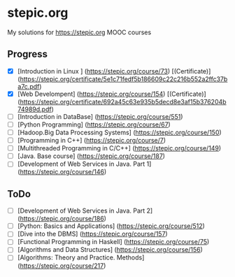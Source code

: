 # stepic.org
My solutions for https://stepic.org MOOC courses

## Progress

- [x] [Introduction in Linux ] (https://stepic.org/course/73) [(Certificate)] (https://stepic.org/certificate/5e1c71fedf5b186609c22c216b552a2ffc37ba7c.pdf)
- [x] [Web Develompent] (https://stepic.org/course/154) [(Certificate)] (https://stepic.org/certificate/692a45c63e935b5decd8e3af15b376204b74989d.pdf)
- [ ] [Introduction in DataBase] (https://stepic.org/course/551)
- [ ] [Python Programming] (https://stepic.org/course/67)
- [ ] [Hadoop.Big Data Processing Systems] (https://stepic.org/course/150)
- [ ] [Programming in C++] (https://stepic.org/course/7)
- [ ] [Multithreaded Programming in C/C++] (https://stepic.org/course/149)
- [ ] [Java. Base course] (https://stepic.org/course/187)
- [ ] [Development of Web Services in Java. Part 1] (https://stepic.org/course/146)

## ToDo

- [ ] [Development of Web Services in Java. Part 2] (https://stepic.org/course/186)
- [ ] [Python: Basics and Applications] (https://stepic.org/course/512)
- [ ] [Dive into the DBMS] (https://stepic.org/course/157)
- [ ] [Functional Programming in Haskell] (https://stepic.org/course/75)
- [ ] [Algorithms and Data Structures] (https://stepic.org/course/156)
- [ ] [Algorithms: Theory and Practice. Methods] (https://stepic.org/course/217)
